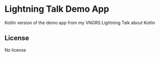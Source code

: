 Lightning Talk Demo App
=======
Kotlin version of the demo app from my VNGRS Lightning Talk about Kotlin

License
--------------
No license
